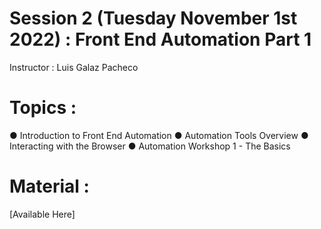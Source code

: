 # Session 2 (Tuesday November 1st 2022) : Front End Automation Part 1

Instructor : Luis Galaz Pacheco

# Topics :

● Introduction to Front End Automation
● Automation Tools Overview
● Interacting with the Browser
● Automation Workshop 1 - The Basics

# Material :

[Available Here]
